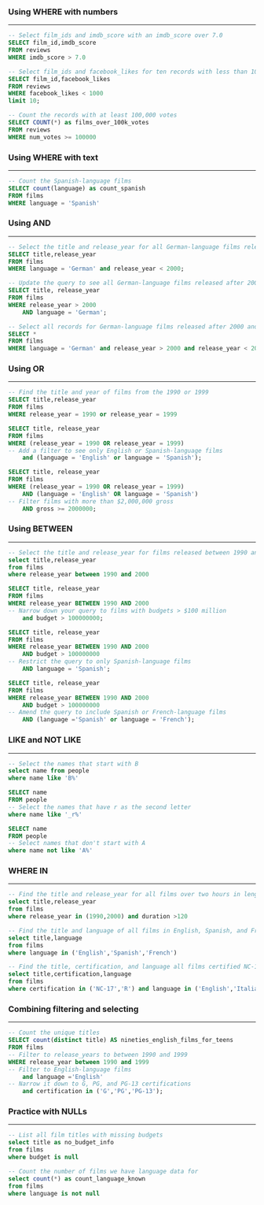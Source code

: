 ### Using WHERE with numbers
_________________________________________
```sql
-- Select film_ids and imdb_score with an imdb_score over 7.0
SELECT film_id,imdb_score 
FROM reviews
WHERE imdb_score > 7.0

-- Select film_ids and facebook_likes for ten records with less than 1000 likes 
SELECT film_id,facebook_likes
FROM reviews
WHERE facebook_likes < 1000
limit 10;

-- Count the records with at least 100,000 votes
SELECT COUNT(*) as films_over_100k_votes
FROM reviews
WHERE num_votes >= 100000
```

### Using WHERE with text
_________________________________________
```sql
-- Count the Spanish-language films
SELECT count(language) as count_spanish
FROM films
WHERE language = 'Spanish'
```

### Using AND
_________________________________________
```sql
-- Select the title and release_year for all German-language films released before 2000
SELECT title,release_year
FROM films
WHERE language = 'German' and release_year < 2000;

-- Update the query to see all German-language films released after 2000
SELECT title, release_year
FROM films
WHERE release_year > 2000
	AND language = 'German';

-- Select all records for German-language films released after 2000 and before 2010
SELECT *
FROM films
WHERE language = 'German' and release_year > 2000 and release_year < 2010;
```

### Using OR
_________________________________________
```sql
-- Find the title and year of films from the 1990 or 1999
SELECT title,release_year
FROM films
WHERE release_year = 1990 or release_year = 1999

SELECT title, release_year
FROM films
WHERE (release_year = 1990 OR release_year = 1999)
-- Add a filter to see only English or Spanish-language films
	and (language = 'English' or language = 'Spanish');

SELECT title, release_year
FROM films
WHERE (release_year = 1990 OR release_year = 1999)
	AND (language = 'English' OR language = 'Spanish')
-- Filter films with more than $2,000,000 gross
	AND gross >= 2000000;
```

### Using BETWEEN
_________________________________________
```sql
-- Select the title and release_year for films released between 1990 and 2000
select title,release_year
from films
where release_year between 1990 and 2000

SELECT title, release_year
FROM films
WHERE release_year BETWEEN 1990 AND 2000
-- Narrow down your query to films with budgets > $100 million
	and budget > 100000000;

SELECT title, release_year
FROM films
WHERE release_year BETWEEN 1990 AND 2000
	AND budget > 100000000
-- Restrict the query to only Spanish-language films
	AND language = 'Spanish';

SELECT title, release_year
FROM films
WHERE release_year BETWEEN 1990 AND 2000
	AND budget > 100000000
-- Amend the query to include Spanish or French-language films
	AND (language ='Spanish' or language = 'French');
```

### LIKE and NOT LIKE
_________________________________________
```sql
-- Select the names that start with B
select name from people
where name like 'B%'

SELECT name
FROM people
-- Select the names that have r as the second letter
where name like '_r%'

SELECT name
FROM people
-- Select names that don't start with A
where name not like 'A%'
```

### WHERE IN
_________________________________________
```sql
-- Find the title and release_year for all films over two hours in length released in 1990 and 2000
select title,release_year
from films 
where release_year in (1990,2000) and duration >120

-- Find the title and language of all films in English, Spanish, and French
select title,language 
from films
where language in ('English','Spanish','French')

-- Find the title, certification, and language all films certified NC-17 or R that are in English, Italian, or Greek
select title,certification,language
from films
where certification in ('NC-17','R') and language in ('English','Italian','Greek')
```

### Combining filtering and selecting
_________________________________________
```sql
-- Count the unique titles
SELECT count(distinct title) AS nineties_english_films_for_teens
FROM films
-- Filter to release_years to between 1990 and 1999
WHERE release_year between 1990 and 1999
-- Filter to English-language films
	and language ='English'
-- Narrow it down to G, PG, and PG-13 certifications
	and certification in ('G','PG','PG-13');
```

### Practice with NULLs
_________________________________________
```sql
-- List all film titles with missing budgets
select title as no_budget_info
from films
where budget is null

-- Count the number of films we have language data for
select count(*) as count_language_known
from films
where language is not null
```
